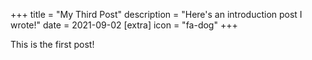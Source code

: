 +++
title = "My Third Post"
description = "Here's an introduction post I wrote!"
date = 2021-09-02
[extra]
icon = "fa-dog"
+++

This is the first post!